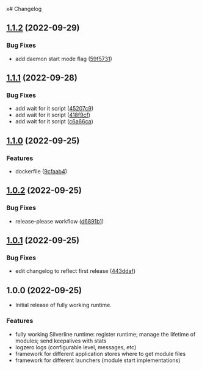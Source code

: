 x# Changelog
## [1.1.2](https://github.com/SilverLineFramework/sideload-runtime/compare/v1.1.1...v1.1.2) (2022-09-29)


### Bug Fixes

* add daemon start mode flag ([59f5731](https://github.com/SilverLineFramework/sideload-runtime/commit/59f573103dddc17440b09c1517d90ac5fcb5f6b8))

## [1.1.1](https://github.com/SilverLineFramework/sideload-runtime/compare/v1.1.0...v1.1.1) (2022-09-28)


### Bug Fixes

* add wait for it script ([45207c9](https://github.com/SilverLineFramework/sideload-runtime/commit/45207c986d1031056b1017eba832006ca7da0284))
* add wait for it script ([418f9cf](https://github.com/SilverLineFramework/sideload-runtime/commit/418f9cf877bacff08430bcbc96931144ff97b654))
* add wait for it script ([c6a66ca](https://github.com/SilverLineFramework/sideload-runtime/commit/c6a66caa217bbec386603e8156b3268b58686fa3))

## [1.1.0](https://github.com/SilverLineFramework/sideload-runtime/compare/v1.0.2...v1.1.0) (2022-09-25)


### Features

* dockerfile ([9cfaab4](https://github.com/SilverLineFramework/sideload-runtime/commit/9cfaab4d262f84615f6c04a944573f57a81d4bce))

## [1.0.2](https://github.com/SilverLineFramework/sideload-runtime/compare/v1.0.1...v1.0.2) (2022-09-25)


### Bug Fixes

* release-please workflow ([d6891b1](https://github.com/SilverLineFramework/sideload-runtime/commit/d6891b10931bd3269b32cbf69a6581b755bc7901))

## [1.0.1](https://github.com/SilverLineFramework/sideload-runtime/compare/v1.0.0...v1.0.1) (2022-09-25)


### Bug Fixes

* edit changelog to reflect first release ([443ddaf](https://github.com/SilverLineFramework/sideload-runtime/commit/443ddaf05adda0c8d1a1058b30f2ebc424f4d8b9))

## 1.0.0 (2022-09-25)

* Initial release of fully working runtime.

### Features

* fully working Silverline runtime: register runtime; manage the lifetime of modules; send keepalives with stats
* logzero logs (configurable level, messages, etc)
* framework for different application stores where to get module files
* framework for different launchers (module start implementations)
